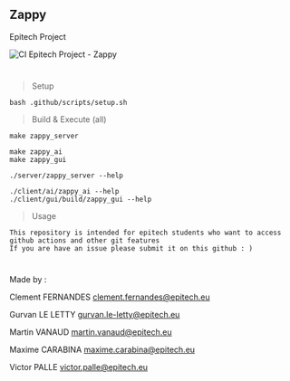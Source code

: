 ## Zappy

Epitech Project

![CI Epitech Project - Zappy](https://github.com/MyEpitech/B-YEP-410-PAR-4-1-zappy-martin.vanaud/actions/workflows/main.yml/badge.svg?branch=master)
#

> Setup
```
bash .github/scripts/setup.sh
```

> Build & Execute (all)
```
make zappy_server

make zappy_ai
make zappy_gui

./server/zappy_server --help

./client/ai/zappy_ai --help
./client/gui/build/zappy_gui --help
```

> Usage
```
This repository is intended for epitech students who want to access github actions and other git features
If you are have an issue please submit it on this github : )
```
#

Made by :

Clement FERNANDES <clement.fernandes@epitech.eu>

Gurvan LE LETTY <gurvan.le-letty@epitech.eu>

Martin VANAUD <martin.vanaud@epitech.eu>

Maxime CARABINA <maxime.carabina@epitech.eu>

Victor PALLE <victor.palle@epitech.eu>
